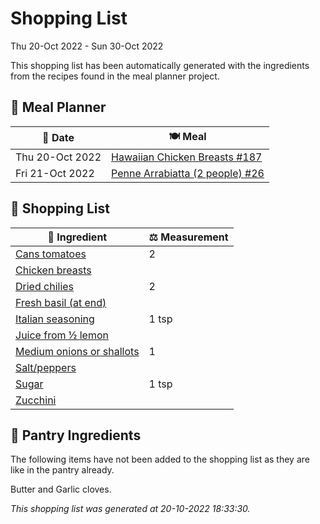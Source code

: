 # Shopping List

Thu 20-Oct 2022 - Sun 30-Oct 2022

This shopping list has been automatically generated with the ingredients from the recipes found in the meal planner project.

## 📅 Meal Planner

|📅 Date| 🍽️ Meal|
|----|----|
|Thu 20-Oct 2022|[Hawaiian Chicken Breasts #187](https://github.com/bryanbr23/Recipes/issues/187)|
|Fri 21-Oct 2022|[Penne Arrabiatta (2 people) #26](https://github.com/bryanbr23/Recipes/issues/26)|

## 🛒 Shopping List

| 🍌 Ingredient| ⚖️ Measurement|
|----------|-----------|
|[Cans tomatoes](https://www.sainsburys.co.uk/gol-ui/SearchResults/Cans%20tomatoes)|2|
|[Chicken breasts](https://www.sainsburys.co.uk/gol-ui/SearchResults/Chicken%20breasts)||
|[Dried chilies](https://www.sainsburys.co.uk/gol-ui/SearchResults/Dried%20chilies)|2|
|[Fresh basil (at end)](https://www.sainsburys.co.uk/gol-ui/SearchResults/Fresh%20basil%20(at%20end))||
|[Italian seasoning](https://www.sainsburys.co.uk/gol-ui/SearchResults/Italian%20seasoning)|1 tsp|
|[Juice from ½ lemon](https://www.sainsburys.co.uk/gol-ui/SearchResults/Juice%20from%20½%20lemon)||
|[Medium onions or shallots](https://www.sainsburys.co.uk/gol-ui/SearchResults/Medium%20onions%20or%20shallots)|1|
|[Salt/peppers](https://www.sainsburys.co.uk/gol-ui/SearchResults/Salt/peppers)||
|[Sugar](https://www.sainsburys.co.uk/gol-ui/SearchResults/Sugar)|1 tsp|
|[Zucchini](https://www.sainsburys.co.uk/gol-ui/SearchResults/Zucchini)||

## 🏪 Pantry Ingredients

The following items have not been added to the shopping list as they are like in the pantry already.

Butter and Garlic cloves.


_This shopping list was generated at 20-10-2022 18:33:30._